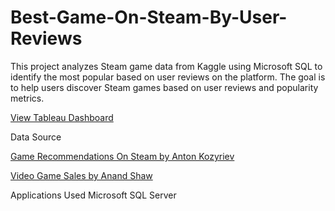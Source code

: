 # Best-Game-On-Steam-By-User-Reviews
This project analyzes Steam game data from Kaggle using Microsoft SQL to identify the most popular based on user reviews on the platform. The goal is to help users discover Steam games based on user reviews and popularity metrics.

[View Tableau Dashboard](https://public.tableau.com/shared/42MJB47ZM?:display_count=n&:origin=viz_share_link)

Data Source

[Game Recommendations On Steam by Anton Kozyriev](https://www.kaggle.com/datasets/antonkozyriev/game-recommendations-on-steam)


[Video Game Sales by Anand Shaw ](https://www.kaggle.com/datasets/anandshaw2001/video-game-sales) 

Applications Used
Microsoft SQL Server 
